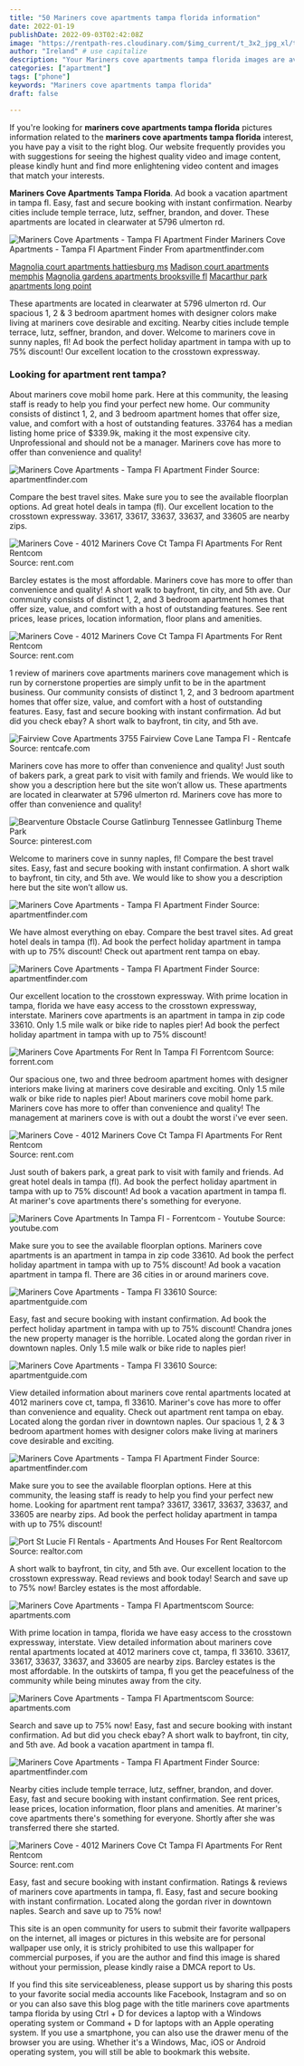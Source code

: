 ```yaml
---
title: "50 Mariners cove apartments tampa florida information"
date: 2022-01-19
publishDate: 2022-09-03T02:42:08Z
image: "https://rentpath-res.cloudinary.com/$img_current/t_3x2_jpg_xl/t_unpaid/f65132b4e3391cb1156d4cbbfd4d1e58"
author: "Ireland" # use capitalize
description: "Your Mariners cove apartments tampa florida images are available in this site. Mariners cove apartments tampa florida are a topic that is being searched for and liked by netizens now. You can Find and Download the Mariners cove apartments tampa florida files here. Get all royalty-free photos."
categories: ["apartment"]
tags: ["phone"]
keywords: "Mariners cove apartments tampa florida"
draft: false

---
```


If you're looking for **mariners cove apartments tampa florida** pictures information related to the **mariners cove apartments tampa florida** interest, you have pay a visit to the right  blog.  Our website frequently  provides you with  suggestions  for seeing  the highest  quality video and image  content, please kindly hunt and find more enlightening video content and images  that match your interests.

**Mariners Cove Apartments Tampa Florida**. Ad book a vacation apartment in tampa  fl. Easy, fast and secure booking with instant confirmation. Nearby cities include temple terrace, lutz, seffner, brandon, and dover. These apartments are located in clearwater at 5796 ulmerton rd.

![Mariners Cove Apartments - Tampa Fl Apartment Finder](https://image1.apartmentfinder.com/i2/5CxAcBCMomovw-Q6KJ4zU_nh_tnHNR_eB58GhH-kvug/111/mariners-cove-apartments-tampa-fl-living-room.jpg "Mariners Cove Apartments - Tampa Fl Apartment Finder")
Mariners Cove Apartments - Tampa Fl Apartment Finder From apartmentfinder.com

[Magnolia court apartments hattiesburg ms](/magnolia-court-apartments-hattiesburg-ms/)
[Madison court apartments memphis](/madison-court-apartments-memphis/)
[Magnolia gardens apartments brooksville fl](/magnolia-gardens-apartments-brooksville-fl/)
[Macarthur park apartments long point](/macarthur-park-apartments-long-point/)

These apartments are located in clearwater at 5796 ulmerton rd. Our spacious 1, 2 &amp; 3 bedroom apartment homes with designer colors make living at mariners cove desirable and exciting. Nearby cities include temple terrace, lutz, seffner, brandon, and dover. Welcome to mariners cove in sunny naples, fl! Ad book the perfect holiday apartment in tampa with up to 75% discount! Our excellent location to the crosstown expressway.

### Looking for apartment rent tampa?

About mariners cove mobil home park. Here at this community, the leasing staff is ready to help you find your perfect new home. Our community consists of distinct 1, 2, and 3 bedroom apartment homes that offer size, value, and comfort with a host of outstanding features. 33764 has a median listing home price of $339.9k, making it the most expensive city. Unprofessional and should not be a manager. Mariners cove has more to offer than convenience and quality!


![Mariners Cove Apartments - Tampa Fl Apartment Finder](https://image1.apartmentfinder.com/i2/crJqOVrL3Kt4wcOBALJQBS-N75atgFmmMnohzs_GLws/117/mariners-cove-apartments-tampa-fl-kitchen.jpg "Mariners Cove Apartments - Tampa Fl Apartment Finder")
Source: apartmentfinder.com

Compare the best travel sites. Make sure you to see the available floorplan options. Ad great hotel deals in tampa (fl). Our excellent location to the crosstown expressway. 33617, 33617, 33637, 33637, and 33605 are nearby zips.

![Mariners Cove - 4012 Mariners Cove Ct Tampa Fl Apartments For Rent Rentcom](https://rentpath-res.cloudinary.com/$img_current/t_3x2_jpg_xl/t_unpaid/330940deb373d933a876a2a8d36c382d "Mariners Cove - 4012 Mariners Cove Ct Tampa Fl Apartments For Rent Rentcom")
Source: rent.com

Barcley estates is the most affordable. Mariners cove has more to offer than convenience and quality! A short walk to bayfront, tin city, and 5th ave. Our community consists of distinct 1, 2, and 3 bedroom apartment homes that offer size, value, and comfort with a host of outstanding features. See rent prices, lease prices, location information, floor plans and amenities.

![Mariners Cove - 4012 Mariners Cove Ct Tampa Fl Apartments For Rent Rentcom](https://rentpath-res.cloudinary.com/$img_current/t_3x2_jpg_xl/t_unpaid/68a1c1f2065045bd7fa8c73162d23491 "Mariners Cove - 4012 Mariners Cove Ct Tampa Fl Apartments For Rent Rentcom")
Source: rent.com

1 review of mariners cove apartments mariners cove management which is run by cornerstone properties are simply unfit to be in the apartment business. Our community consists of distinct 1, 2, and 3 bedroom apartment homes that offer size, value, and comfort with a host of outstanding features. Easy, fast and secure booking with instant confirmation. Ad but did you check ebay? A short walk to bayfront, tin city, and 5th ave.

![Fairview Cove Apartments 3755 Fairview Cove Lane Tampa Fl - Rentcafe](https://i.ytimg.com/vi/XIOM5Pkh8Vo/maxresdefault.jpg "Fairview Cove Apartments 3755 Fairview Cove Lane Tampa Fl - Rentcafe")
Source: rentcafe.com

Mariners cove has more to offer than convenience and quality! Just south of bakers park, a great park to visit with family and friends. We would like to show you a description here but the site won’t allow us. These apartments are located in clearwater at 5796 ulmerton rd. Mariners cove has more to offer than convenience and quality!

![Bearventure Obstacle Course Gatlinburg Tennessee Gatlinburg Theme Park](https://i.pinimg.com/originals/62/77/a5/6277a5fb78273a7b6c97d3136b8a38fe.jpg "Bearventure Obstacle Course Gatlinburg Tennessee Gatlinburg Theme Park")
Source: pinterest.com

Welcome to mariners cove in sunny naples, fl! Compare the best travel sites. Easy, fast and secure booking with instant confirmation. A short walk to bayfront, tin city, and 5th ave. We would like to show you a description here but the site won’t allow us.

![Mariners Cove Apartments - Tampa Fl Apartment Finder](https://image1.apartmentfinder.com/i2/QTv70MccQe58CiMdpPIrbt_WCOGoIDGu5uqZBbMvGjI/111/mariners-cove-apartments-tampa-fl-floorplan.jpg "Mariners Cove Apartments - Tampa Fl Apartment Finder")
Source: apartmentfinder.com

We have almost everything on ebay. Compare the best travel sites. Ad great hotel deals in tampa (fl). Ad book the perfect holiday apartment in tampa with up to 75% discount! Check out apartment rent tampa on ebay.

![Mariners Cove Apartments - Tampa Fl Apartment Finder](https://image1.apartmentfinder.com/m2/U2TcGjeA3OHBfVJZyM0LjdNVRCZ_HYPhYr_xa71L1X4/H260W390/mariners-cove-apartments-tampa-fl-map-image-of-the-property.jpg "Mariners Cove Apartments - Tampa Fl Apartment Finder")
Source: apartmentfinder.com

Our excellent location to the crosstown expressway. With prime location in tampa, florida we have easy access to the crosstown expressway, interstate. Mariners cove apartments is an apartment in tampa in zip code 33610. Only 1.5 mile walk or bike ride to naples pier! Ad book the perfect holiday apartment in tampa with up to 75% discount!

![Mariners Cove Apartments For Rent In Tampa Fl Forrentcom](https://images1.forrent.com/i2/4Bc7NAFLU3xLtyCXM_vMITjTFBqVGHDjqbe-Ay1_XvY/112/image.jpg "Mariners Cove Apartments For Rent In Tampa Fl Forrentcom")
Source: forrent.com

Our spacious one, two and three bedroom apartment homes with designer interiors make living at mariners cove desirable and exciting. Only 1.5 mile walk or bike ride to naples pier! About mariners cove mobil home park. Mariners cove has more to offer than convenience and quality! The management at mariners cove is with out a doubt the worst i&#039;ve ever seen.

![Mariners Cove - 4012 Mariners Cove Ct Tampa Fl Apartments For Rent Rentcom](https://rentpath-res.cloudinary.com/$img_current/t_3x2_jpg_xl/t_unpaid/33c4c3cdbf645c9fc9c1ac2d47fdac95 "Mariners Cove - 4012 Mariners Cove Ct Tampa Fl Apartments For Rent Rentcom")
Source: rent.com

Just south of bakers park, a great park to visit with family and friends. Ad great hotel deals in tampa (fl). Ad book the perfect holiday apartment in tampa with up to 75% discount! Ad book a vacation apartment in tampa  fl. At mariner&#039;s cove apartments there&#039;s something for everyone.

![Mariners Cove Apartments In Tampa Fl - Forrentcom - Youtube](https://i.ytimg.com/vi/MtNGPY5_L5w/hqdefault.jpg "Mariners Cove Apartments In Tampa Fl - Forrentcom - Youtube")
Source: youtube.com

Make sure you to see the available floorplan options. Mariners cove apartments is an apartment in tampa in zip code 33610. Ad book the perfect holiday apartment in tampa with up to 75% discount! Ad book a vacation apartment in tampa  fl. There are 36 cities in or around mariners cove.

![Mariners Cove Apartments - Tampa Fl 33610](https://rentpath-res.cloudinary.com/$img_current/t_3x2_jpg_xl/15616b28ed19ec7cdb781a742e425be8 "Mariners Cove Apartments - Tampa Fl 33610")
Source: apartmentguide.com

Easy, fast and secure booking with instant confirmation. Ad book the perfect holiday apartment in tampa with up to 75% discount! Chandra jones the new property manager is the horrible. Located along the gordan river in downtown naples. Only 1.5 mile walk or bike ride to naples pier!

![Mariners Cove Apartments - Tampa Fl 33610](https://rentpath-res.cloudinary.com/$img_current/t_3x2_jpg_xl/5c0fa59e69beb5d4c33eebce27dcfe55 "Mariners Cove Apartments - Tampa Fl 33610")
Source: apartmentguide.com

View detailed information about mariners cove rental apartments located at 4012 mariners cove ct, tampa, fl 33610. Mariner&#039;s cove has more to offer than convenience and equality. Check out apartment rent tampa on ebay. Located along the gordan river in downtown naples. Our spacious 1, 2 &amp; 3 bedroom apartment homes with designer colors make living at mariners cove desirable and exciting.

![Mariners Cove Apartments - Tampa Fl Apartment Finder](https://image1.apartmentfinder.com/i2/PRr6FDnjg5p3XkPcVHRLPsFtK_ZOYOIY8sGT7Y6Moas/117/mariners-cove-apartments-tampa-fl-3br-2ba---1155sf---4012-mariners-cove-ct.jpg "Mariners Cove Apartments - Tampa Fl Apartment Finder")
Source: apartmentfinder.com

Make sure you to see the available floorplan options. Here at this community, the leasing staff is ready to help you find your perfect new home. Looking for apartment rent tampa? 33617, 33617, 33637, 33637, and 33605 are nearby zips. Ad book the perfect holiday apartment in tampa with up to 75% discount!

![Port St Lucie Fl Rentals - Apartments And Houses For Rent Realtorcom](https://ar.rdcpix.com/2457ea27f9931183f48998783fbf2878c-f1709436600od-w1024_h768.jpg "Port St Lucie Fl Rentals - Apartments And Houses For Rent Realtorcom")
Source: realtor.com

A short walk to bayfront, tin city, and 5th ave. Our excellent location to the crosstown expressway. Read reviews and book today! Search and save up to 75% now! Barcley estates is the most affordable.

![Mariners Cove Apartments - Tampa Fl Apartmentscom](https://images1.apartments.com/i2/F6_TBsJHGphE8_MeupCjArIFNH-lqmhKUCtI96XMUa0/111/mariners-cove-apartments-tampa-fl-primary-photo.jpg "Mariners Cove Apartments - Tampa Fl Apartmentscom")
Source: apartments.com

With prime location in tampa, florida we have easy access to the crosstown expressway, interstate. View detailed information about mariners cove rental apartments located at 4012 mariners cove ct, tampa, fl 33610. 33617, 33617, 33637, 33637, and 33605 are nearby zips. Barcley estates is the most affordable. In the outskirts of tampa, fl you get the peacefulness of the community while being minutes away from the city.

![Mariners Cove Apartments - Tampa Fl Apartmentscom](https://images1.apartments.com/i2/lNA4A7ubP0pjjPgK1G_ca6f7b1ay44HDO0fVLWCeyLE/115/the-cornerstone-group-logo.jpg "Mariners Cove Apartments - Tampa Fl Apartmentscom")
Source: apartments.com

Search and save up to 75% now! Easy, fast and secure booking with instant confirmation. Ad but did you check ebay? A short walk to bayfront, tin city, and 5th ave. Ad book a vacation apartment in tampa  fl.

![Mariners Cove Apartments - Tampa Fl Apartment Finder](https://image1.apartmentfinder.com/i2/sfA-RmM6GhZmQlgaZyzdF4X9eP6p2uTnMk8Q3JWGQTw/111/mariners-cove-apartments-tampa-fl-1br-1ba---700sf---4012-mariners-cove-ct-.jpg "Mariners Cove Apartments - Tampa Fl Apartment Finder")
Source: apartmentfinder.com

Nearby cities include temple terrace, lutz, seffner, brandon, and dover. Easy, fast and secure booking with instant confirmation. See rent prices, lease prices, location information, floor plans and amenities. At mariner&#039;s cove apartments there&#039;s something for everyone. Shortly after she was transferred there she started.

![Mariners Cove - 4012 Mariners Cove Ct Tampa Fl Apartments For Rent Rentcom](https://rentpath-res.cloudinary.com/$img_current/t_3x2_jpg_xl/t_unpaid/f65132b4e3391cb1156d4cbbfd4d1e58 "Mariners Cove - 4012 Mariners Cove Ct Tampa Fl Apartments For Rent Rentcom")
Source: rent.com

Easy, fast and secure booking with instant confirmation. Ratings &amp; reviews of mariners cove apartments in tampa, fl. Easy, fast and secure booking with instant confirmation. Located along the gordan river in downtown naples. Search and save up to 75% now!

This site is an open community for users to submit their favorite wallpapers on the internet, all images or pictures in this website are for personal wallpaper use only, it is stricly prohibited to use this wallpaper for commercial purposes, if you are the author and find this image is shared without your permission, please kindly raise a DMCA report to Us.

If you find this site serviceableness, please support us by sharing this posts to your favorite social media accounts like Facebook, Instagram and so on or you can also save this blog page with the title mariners cove apartments tampa florida by using Ctrl + D for devices a laptop with a Windows operating system or Command + D for laptops with an Apple operating system. If you use a smartphone, you can also use the drawer menu of the browser you are using. Whether it's a Windows, Mac, iOS or Android operating system, you will still be able to bookmark this website.

